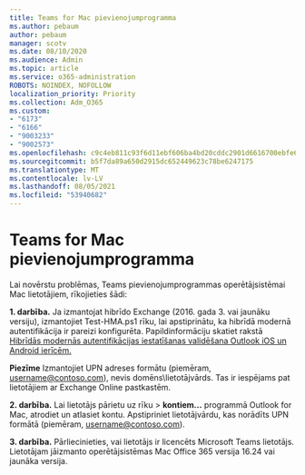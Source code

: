 ```yaml
---
title: Teams for Mac pievienojumprogramma
ms.author: pebaum
author: pebaum
manager: scotv
ms.date: 08/10/2020
ms.audience: Admin
ms.topic: article
ms.service: o365-administration
ROBOTS: NOINDEX, NOFOLLOW
localization_priority: Priority
ms.collection: Adm_O365
ms.custom:
- "6173"
- "6166"
- "9003233"
- "9002573"
ms.openlocfilehash: c9c4eb811c93f6d11ebf606ba4bd20cddc2901d6616700ebfe6ef597dd8dc006
ms.sourcegitcommit: b5f7da89a650d2915dc652449623c78be6247175
ms.translationtype: MT
ms.contentlocale: lv-LV
ms.lasthandoff: 08/05/2021
ms.locfileid: "53940682"
---
```

# <a name="teams-add-in-for-mac"></a>Teams for Mac pievienojumprogramma

Lai novērstu problēmas, Teams pievienojumprogrammas operētājsistēmai Mac lietotājiem, rīkojieties šādi:

**1. darbība.** Ja izmantojat hibrīdo Exchange (2016. gada 3. vai jaunāku versiju), izmantojiet Test-HMA.ps1 rīku, lai apstiprinātu, ka hibrīdā modernā autentifikācija ir pareizi konfigurēta. Papildinformāciju skatiet rakstā [Hibrīdās modernās autentifikācijas iestatīšanas validēšana Outlook iOS un Android ierīcēm.](https://aka.ms/TestHMAEAS)  

**Piezīme** Izmantojiet UPN adreses formātu (piemēram, [username@contoso.com](mailto:username@contoso.com)), nevis domēns\lietotājvārds. Tas ir iespējams pat lietotājiem ar Exchange Online pastkastēm.

**2. darbība.** Lai lietotājs pārietu uz rīku   >  **kontiem...** programmā Outlook for Mac, atrodiet un atlasiet kontu. Apstipriniet lietotājvārdu, kas norādīts UPN formātā (piemēram, [username@contoso.com](mailto:username@contoso.com)).

**3. darbība.** Pārliecinieties, vai lietotājs ir licencēts Microsoft Teams lietotājs. Lietotājam jāizmanto operētājsistēmas Mac Office 365 versija 16.24 vai jaunāka versija.